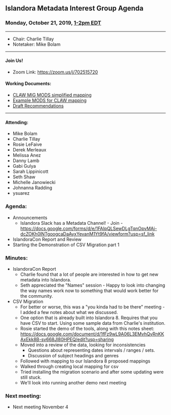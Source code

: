 ## Islandora Metadata Interest Group Agenda
### Monday, October 21, 2019, [1-2pm EDT](http://www.thetimezoneconverter.com/?t=1%20pm&tz=Toronto&)

---
* Chair: Charlie Tillay
* Notetaker: Mike Bolam
---

#### Join Us!
* Zoom Link: https://zoom.us/j/702515720

#### Working Documents:
* [CLAW MIG MODS simplified mapping](https://docs.google.com/spreadsheets/d/18u2qFJ014IIxlVpM3JXfDEFccwBZcoFsjbBGpvL0jJI/edit#gid=0)
* [Example MODS for CLAW mapping](https://docs.google.com/spreadsheets/d/1C2Xie7HUDSgRT5v4ldoJvlNdoXz2GHAPvL3PE3TOKW8/edit#gid=1829081124)
* [Draft Recommendations](https://docs.google.com/document/d/15qSO9YcALtYSqd6CUuGx0t8FwUJ5pPwVPz0PA5rU898/edit#heading=h.f9r6knw0rjvu)
---

#### Attending:
* Mike Bolam
* Charlie Tillay
* Rosie LeFaive
* Derek Merleaux
* Melissa Anez
* Danny Lamb
* Gabi Gulya
* Sarah Lippinicott
* Seth Shaw
* Michelle Janowiecki
* Johnanna Radding
* ysuarez

### Agenda:
* Announcements
  * Islandora Slack has a Metadata Channel! - Join - https://docs.google.com/forms/d/e/1FAIpQLSewDLgTqnOpvMAj-dcZOKh0lNTgoogcaDaAyxYevanM1Yt9fA/viewform?usp=sf_link
* IslandoraCon Report and Review
* Starting the Demonstration of CSV Migration part 1

### Minutes:
* IslandoraCon Report
  * Charlie found that a lot of people are interested in how to get new metadata into Islandora. 
  * Seth appreciated the "Names" session - Happy to look into changing the way names work now to something that would work better for the community.
* CSV Migration
  * For better or worse, this was a "you kinda had to be there" meeting - I added a few notes about what we discussed.
  * One option that is already built into Islandora 8. Requires that you have CSV to start. Using some sample data from Charlie's institution.
  * Rosie started the demo of the tools, along with this notes sheet: https://docs.google.com/document/d/1fFz9wL9A06L3EMvhQyRnKKAxEkk8B-sv668Jl80HPEQ/edit?usp=sharing
  * Moved into a review of the data, looking for inconsistencies
    * Questions about representing dates intervals / ranges / sets.
    * Discussion of subject headings and genres
  * Followed with mapping to our Islandora 8 proposed mappings
  * Walked through creating local mapping for csv
  * Tried installing the migration scenario and after some updating were still stuck.
  * We'll look into running another demo next meeting 

### Next meeting:
* Next meeting November 4
